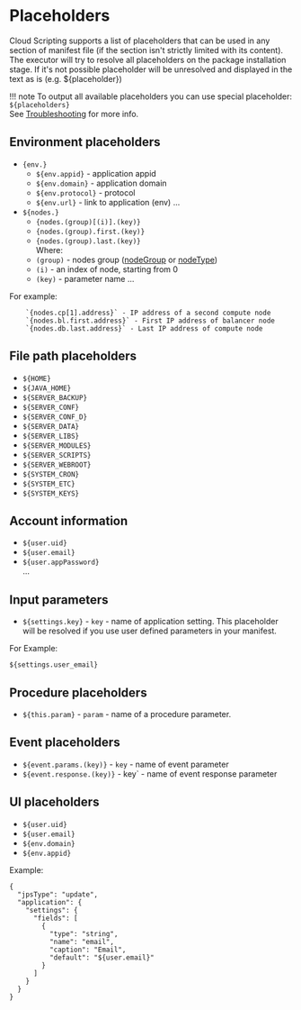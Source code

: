# Placeholders
Cloud Scripting supports a list of placeholders that can be used in any section of manifest file (if the section isn't strictly limited with its content).
The executor will try to resolve all placeholders on the package installation stage.
If it's not possible placeholder will be unresolved and displayed in the text as is (e.g. ${placeholder})

!!! note
    To output all available placeholders you can use special placeholder: `${placeholders}`        
    See [Troubleshooting](/troubleshooting/) for more info.                                                                                         

## Environment placeholders

- `{env.}`
    - `${env.appid}` - application appid
    - `${env.domain}` - application domain
    - `${env.protocol}` - protocol
    - `${env.url}` - link to application (env)
    ...
- `${nodes.}`
    - `{nodes.(group)[(i)].(key)}`
    - `{nodes.(group).first.(key)}`
    - `{nodes.(group).last.(key)}`   
    Where:
    - `(group)` - nodes group ([nodeGroup](/creating-templates/selecting-containers/#all-containers-by-group) or [nodeType](/creating-templates/selecting-containers/#all-containers-by-type))
    - `(i)` - an index of node, starting from 0
    - `(key)` - parameter name
    ...                          

For example:

```example
    `{nodes.cp[1].address}` - IP address of a second compute node
    `{nodes.bl.first.address}` - First IP address of balancer node
    `{nodes.db.last.address}` - Last IP address of compute node
```

## File path placeholders

- `${HOME}`
- `${JAVA_HOME}`
- `${SERVER_BACKUP}`
- `${SERVER_CONF}`
- `${SERVER_CONF_D}`
- `${SERVER_DATA}`
- `${SERVER_LIBS}`
- `${SERVER_MODULES}`
- `${SERVER_SCRIPTS}`
- `${SERVER_WEBROOT}`
- `${SYSTEM_CRON}`
- `${SYSTEM_ETC}`
- `${SYSTEM_KEYS}`


## Account information                                                                                                                                       
- `${user.uid}`
- `${user.email}`
- `${user.appPassword}`   
...

## Input parameters
- `${settings.key}` - `key` - name of application setting. This placeholder will be resolved if you use user defined parameters in your manifest.

For Example:
```example
${settings.user_email}
```
 
## Procedure placeholders
- `${this.param}` - `param` - name of a procedure parameter.
 
## Event placeholders
- `${event.params.(key)}` - `key` - name of event parameter
- `${event.response.(key)}` - key` - name of event response parameter 

## UI placeholders
- `${user.uid}`
- `${user.email}`
- `${env.domain}`
- `${env.appid}`

Example: 

```example
{
  "jpsType": "update",
  "application": {
    "settings": {
      "fields": [
        {
          "type": "string",
          "name": "email",
          "caption": "Email",
          "default": "${user.email}"
        }
      ]
    }
  }
}
```
